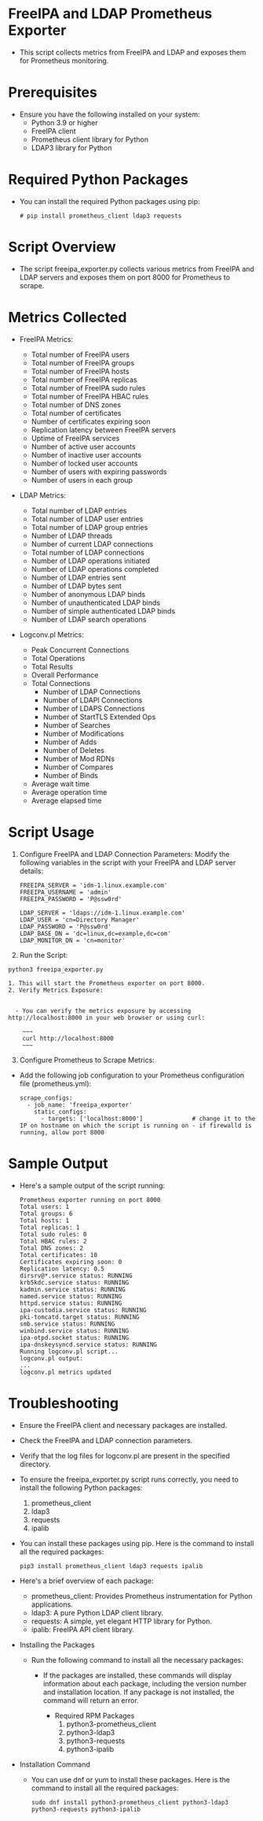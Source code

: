 # FreeIPA and LDAP Prometheus Exporter

  - This script collects metrics from FreeIPA and LDAP and exposes them for Prometheus monitoring.

# Prerequisites
- Ensure you have the following installed on your system:
    - Python 3.9 or higher
    - FreeIPA client
    - Prometheus client library for Python
    - LDAP3 library for Python

# Required Python Packages

  - You can install the required Python packages using pip:

    ~~~
    # pip install prometheus_client ldap3 requests
    ~~~

# Script Overview

  - The script freeipa_exporter.py collects various metrics from FreeIPA and LDAP servers and exposes them on port 8000 for Prometheus to scrape.

# Metrics Collected

  - FreeIPA Metrics:
    - Total number of FreeIPA users
    - Total number of FreeIPA groups
    - Total number of FreeIPA hosts
    - Total number of FreeIPA replicas
    - Total number of FreeIPA sudo rules
    - Total number of FreeIPA HBAC rules
    - Total number of DNS zones
    - Total number of certificates
    - Number of certificates expiring soon
    - Replication latency between FreeIPA servers
    - Uptime of FreeIPA services
    - Number of active user accounts
    - Number of inactive user accounts
    - Number of locked user accounts
    - Number of users with expiring passwords
    - Number of users in each group

  - LDAP Metrics:
    - Total number of LDAP entries
    - Total number of LDAP user entries
    - Total number of LDAP group entries
    - Number of LDAP threads
    - Number of current LDAP connections
    - Total number of LDAP connections
    - Number of LDAP operations initiated
    - Number of LDAP operations completed
    - Number of LDAP entries sent
    - Number of LDAP bytes sent
    - Number of anonymous LDAP binds
    - Number of unauthenticated LDAP binds
    - Number of simple authenticated LDAP binds
    - Number of LDAP search operations

  - Logconv.pl Metrics:

    - Peak Concurrent Connections
    - Total Operations
    - Total Results
    - Overall Performance
    - Total Connections
      - Number of LDAP Connections
      - Number of LDAPI Connections
      - Number of LDAPS Connections
      - Number of StartTLS Extended Ops
      - Number of Searches
      - Number of Modifications
      - Number of Adds
      - Number of Deletes
      - Number of Mod RDNs
      - Number of Compares
      - Number of Binds
    - Average wait time
    - Average operation time
    - Average elapsed time

# Script Usage

1. Configure FreeIPA and LDAP Connection Parameters:
Modify the following variables in the script with your FreeIPA and LDAP server details:

    ~~~
    FREEIPA_SERVER = 'idm-1.linux.example.com'
    FREEIPA_USERNAME = 'admin'
    FREEIPA_PASSWORD = 'P@ssw0rd'

    LDAP_SERVER = 'ldaps://idm-1.linux.example.com'
    LDAP_USER = 'cn=Directory Manager'
    LDAP_PASSWORD = 'P@ssw0rd'
    LDAP_BASE_DN = 'dc=linux,dc=example,dc=com'
    LDAP_MONITOR_DN = 'cn=monitor'
    ~~~

2. Run the Script:

  ~~~
  python3 freeipa_exporter.py
  ~~~


    1. This will start the Prometheus exporter on port 8000.
    2. Verify Metrics Exposure:


      - You can verify the metrics exposure by accessing http://localhost:8000 in your web browser or using curl:

        ~~~
        curl http://localhost:8000
        ~~~

3. Configure Prometheus to Scrape Metrics:

  - Add the following job configuration to your Prometheus configuration file (prometheus.yml):

    ~~~
    scrape_configs:
      - job_name: 'freeipa_exporter'
        static_configs:
          - targets: ['localhost:8000']              # change it to the IP on hostname on which the script is running on - if firewalld is running, allow port 8000
    ~~~


# Sample Output

  - Here's a sample output of the script running:

    ~~~
    Prometheus exporter running on port 8000
    Total users: 1
    Total groups: 6
    Total hosts: 1
    Total replicas: 1
    Total sudo rules: 0
    Total HBAC rules: 2
    Total DNS zones: 2
    Total certificates: 10
    Certificates expiring soon: 0
    Replication latency: 0.5
    dirsrv@*.service status: RUNNING
    krb5kdc.service status: RUNNING
    kadmin.service status: RUNNING
    named.service status: RUNNING
    httpd.service status: RUNNING
    ipa-custodia.service status: RUNNING
    pki-tomcatd.target status: RUNNING
    smb.service status: RUNNING
    winbind.service status: RUNNING
    ipa-otpd.socket status: RUNNING
    ipa-dnskeysyncd.service status: RUNNING
    Running logconv.pl script...
    logconv.pl output:
    ...
    logconv.pl metrics updated
    ~~~


# Troubleshooting

  - Ensure the FreeIPA client and necessary packages are installed.
  - Check the FreeIPA and LDAP connection parameters.
  - Verify that the log files for logconv.pl are present in the specified directory.


- To ensure the freeipa_exporter.py script runs correctly, you need to install the following Python packages:
    1. prometheus_client
    2. ldap3
    3. requests
    4. ipalib

- You can install these packages using pip. Here is the command to install all the required packages:

  ~~~
  pip3 install prometheus_client ldap3 requests ipalib
  ~~~


- Here's a brief overview of each package:
  - prometheus_client: Provides Prometheus instrumentation for Python applications.
  - ldap3: A pure Python LDAP client library.
  - requests: A simple, yet elegant HTTP library for Python.
  - ipalib: FreeIPA API client library.


- Installing the Packages


  - Run the following command to install all the necessary packages:

    - If the packages are installed, these commands will display information about each package, including the version number and installation location. If any package is not installed, the command will return an error.

        - Required RPM Packages
          1. python3-prometheus_client
          2. python3-ldap3
          3. python3-requests
          4. python3-ipalib


- Installation Command

  - You can use dnf or yum to install these packages. Here is the command to install all the required packages:

    ~~~
    sudo dnf install python3-prometheus_client python3-ldap3 python3-requests python3-ipalib
    ~~~
